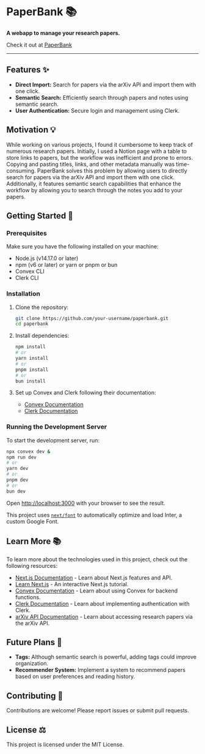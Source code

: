 # PaperBank 📚

**A webapp to manage your research papers.**

Check it out at [PaperBank](https://paper-bank.com)

---

## Features ✨

- **Direct Import:** Search for papers via the arXiv API and import them with one click.
- **Semantic Search:** Efficiently search through papers and notes using semantic search.
- **User Authentication:** Secure login and management using Clerk.

## Motivation 💡

While working on various projects, I found it cumbersome to keep track of numerous research papers. Initially, I used a Notion page with a table to store links to papers, but the workflow was inefficient and prone to errors. Copying and pasting titles, links, and other metadata manually was time-consuming. PaperBank solves this problem by allowing users to directly search for papers via the arXiv API and import them with one click. Additionally, it features semantic search capabilities that enhance the workflow by allowing you to search through the notes you add to your papers.

## Getting Started 🚀

### Prerequisites

Make sure you have the following installed on your machine:

- Node.js (v14.17.0 or later)
- npm (v6 or later) or yarn or pnpm or bun
- Convex CLI
- Clerk CLI

### Installation

1. Clone the repository:

    ```bash
    git clone https://github.com/your-username/paperbank.git
    cd paperbank
    ```

2. Install dependencies:

    ```bash
    npm install
    # or
    yarn install
    # or
    pnpm install
    # or
    bun install
    ```

3. Set up Convex and Clerk following their documentation:

    - [Convex Documentation](https://docs.convex.dev)
    - [Clerk Documentation](https://clerk.dev/docs)

### Running the Development Server

To start the development server, run:

```bash
npx convex dev &
npm run dev
# or
yarn dev
# or
pnpm dev
# or
bun dev
```

Open [http://localhost:3000](http://localhost:3000) with your browser to see the result.

This project uses [`next/font`](https://nextjs.org/docs/basic-features/font-optimization) to automatically optimize and load Inter, a custom Google Font.


## Learn More 📚

To learn more about the technologies used in this project, check out the following resources:

- [Next.js Documentation](https://nextjs.org/docs) - Learn about Next.js features and API.
- [Learn Next.js](https://nextjs.org/learn) - An interactive Next.js tutorial.
- [Convex Documentation](https://docs.convex.dev) - Learn about using Convex for backend functions.
- [Clerk Documentation](https://clerk.dev/docs) - Learn about implementing authentication with Clerk.
- [arXiv API Documentation](https://arxiv.org/help/api) - Learn about accessing research papers via the arXiv API.

## Future Plans 🔮

- **Tags:** Although semantic search is powerful, adding tags could improve organization.
- **Recommender System:** Implement a system to recommend papers based on user preferences and reading history.

## Contributing 🤝

Contributions are welcome! Please report issues or submit pull requests.

## License ⚖️

This project is licensed under the MIT License.
